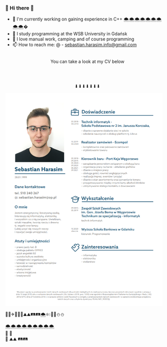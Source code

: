 ### 🌲 Hi there 👋



- 🔭 I'm currently working on gaining experience in C++                                 🌨🌨🌨🌨🌨🌨🌨🌨🌨�
- 🌱 I study programming at the WSB University in Gdańsk
- 💬 I love manual work, camping and of course programming
- 📫 How to reach me: @ - sebastian.harasim.info@gmail.com  
<br/><p align="center">You can take a look at my CV below</p>     
<br/><p align="center">⬇⬇⬇⬇⬇⬇⬇</p> 
<p align="center"><img src="CV_SebastianH.png" /></p>
                      🌲🌳✈🛫🚀🚁⛰⛰🛤🛤🌨❄💧🌠🌠⛄⛄
                      
  🌨🌨🌨🌨🌨🌨🌨🌨🌨                    
       🛫    🌠              
  🚀
  ⛰⛰     🛤🛤
